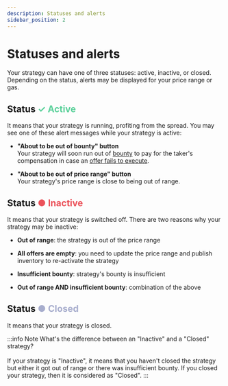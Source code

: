 ```yaml
---
description: Statuses and alerts
sidebar_position: 2
---
```



# Statuses and alerts

Your strategy can have one of three statuses: active, inactive, or closed. Depending on the status, alerts may be displayed for your price range or gas.

## Status <font color="#5cd19b">✓ Active</font>

It means that your strategy is running, profiting from the spread. You may see one of these alert messages while your strategy is active:

* **"About to be out of bounty" button** <br />
Your strategy will soon run out of [bounty](../../../../developers/terms/bounty.md) to pay for the taker's compensation in case an [offer fails to execute](../../../kandel/how-does-kandel-work/more-on-failing-offers.md).

* **"About to be out of price range" button**<br />
Your strategy's price range is close to being out of range.

## Status <font color="#eb525a">● Inactive</font>

It means that your strategy is switched off. There are two reasons why your strategy may be inactive:

* **Out of range**: the strategy is out of the price range

* **All offers are empty**: you need to update the price range and publish inventory to re-activate the strategy

* **Insufficient bounty**: strategy's bounty is insufficient

* **Out of range AND insufficient bounty**: combination of the above

## Status <font color="#a7adcd">● Closed</font>

It means that your strategy is closed.

:::info Note
What's the difference between an "Inactive" and a "Closed" strategy?<br /><br />
If your strategy is "Inactive", it means that you haven't closed the strategy but either it got out of range or there was insufficient bounty.
If you closed your strategy, then it is considered as "Closed".
:::

